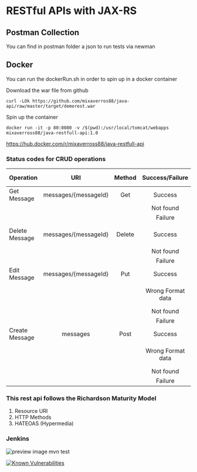 # RESTful APIs with JAX-RS


## Postman Collection ##
You can find in postman folder a json to run tests via newman

## Docker ##
You can run the dockerRun.sh in order to spin up in a docker container

Download the war file from github
````
curl -LOk https://github.com/mixaverros88/java-api/raw/master/target/demorest.war
````
Spin up the container
````
docker run -it -p 80:8080 -v /$(pwd):/usr/local/tomcat/webapps mixaverross88/java-restfull-api:1.0
````
https://hub.docker.com/r/mixaverross88/java-restfull-api

### Status codes for CRUD operations

|Operation|URI|Method|Success/Failure|Status Code|
|----  |:-----:|:-----:|:-----:|:-----:|
|Get Message|messages/{messageId}|Get|Success|200|
| | | |Not found|404|
| | | |Failure|500|
|Delete Message|messages/{messageId}|Delete|Success|200 or 204|
| | | |Not found|404|
| | | |Failure|500|
|Edit Message|messages/{messageId}|Put|Success|201|
| | | |Wrong Format data|400 or 415|
| | | |Not found|404|
| | | |Failure|500|
|Create Message|messages|Post|Success|201|
| | | |Wrong Format data|400 or 415|
| | | |Not found|404|
| | | |Failure|500|


### This rest api follows the Richardson Maturity Model
1. Resource URI
2. HTTP Methods
3. HATEOAS (Hypermedia) 


### Jenkins
![preview image](https://raw.githubusercontent.com/mixaverros88/java-api/master/src/main/webapp/resources/img/jenkins.jpg)
mvn test

[![Known Vulnerabilities](https://snyk.io/test/github/mixaverros88/java-api/badge.svg?targetFile=pom.xml)](https://snyk.io/test/github/mixaverros88/java-api?targetFile=pom.xml)
